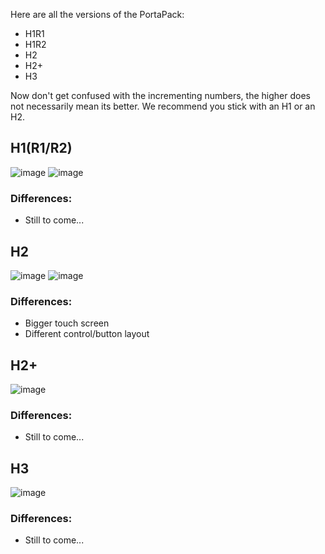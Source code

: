 Here are all the versions of the PortaPack:
* H1R1
* H1R2
* H2
* H2+
* H3

Now don't get confused with the incrementing numbers, the higher does not necessarily mean its better. We recommend you stick with an H1 or an H2.

## H1(R1/R2)
![image](https://user-images.githubusercontent.com/4393979/162888735-083d4fb5-dfd5-499c-94b1-c0fbbec0fda2.png)
![image](https://user-images.githubusercontent.com/4393979/162888869-cc9a45ed-170f-435c-a3c1-43076d0035b2.png)


### Differences:
* Still to come...

## H2
![image](https://user-images.githubusercontent.com/4393979/162888315-85e7c7da-8bcd-4578-9195-93dd96118560.png)
![image](https://user-images.githubusercontent.com/4393979/162888233-c773743c-3231-4b06-b2f1-a5bb9988c66e.png)


### Differences:
* Bigger touch screen
* Different control/button layout

## H2+

![image](https://user-images.githubusercontent.com/4393979/162888499-4d780cd0-2ddd-47f0-b465-2c29238af6ad.png)

### Differences:
* Still to come...

## H3
![image](https://user-images.githubusercontent.com/4393979/162887707-27f173f3-6aa7-42cf-bd89-e0447bc0fdd5.png)

### Differences:
* Still to come...
